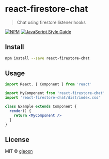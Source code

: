 # react-firestore-chat

> Chat using firestore listener hooks

[![NPM](https://img.shields.io/npm/v/react-firestore-chat.svg)](https://www.npmjs.com/package/react-firestore-chat) [![JavaScript Style Guide](https://img.shields.io/badge/code_style-standard-brightgreen.svg)](https://standardjs.com)

## Install

```bash
npm install --save react-firestore-chat
```

## Usage

```jsx
import React, { Component } from 'react'

import MyComponent from 'react-firestore-chat'
import 'react-firestore-chat/dist/index.css'

class Example extends Component {
  render() {
    return <MyComponent />
  }
}
```

## License

MIT © [gieoon](https://github.com/gieoon)
